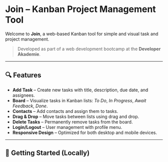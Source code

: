 # Join – Kanban Project Management Tool

Welcome to **Join**, a web-based Kanban tool for simple and visual task and project management.

> Developed as part of a web development bootcamp at the **Developer Akademie**.

---

## 🔍 Features

- **Add Task** – Create new tasks with title, description, due date, and assignees.
- **Board** – Visualize tasks in Kanban lists: *To Do*, *In Progress*, *Await Feedback*, *Done*.
- **Contacts** – Add contacts and assign them to tasks.
- **Drag & Drop** – Move tasks between lists using drag and drop.
- **Delete Tasks** – Permanently remove tasks from the board.
- **Login/Logout** – User management with profile menu.
- **Responsive Design** – Optimized for both desktop and mobile devices.

---

## 🚀 Getting Started (Locally)